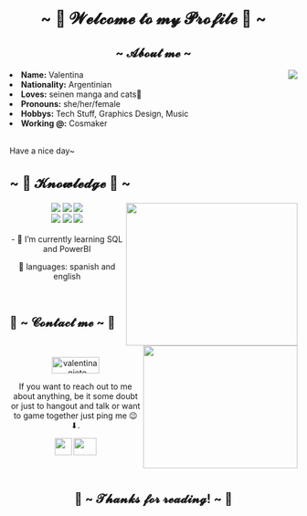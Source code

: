 <!DOCTYPE html>
<body>
<h1 align="center">~ 💖 𝓦𝓮𝓵𝓬𝓸𝓶𝓮 𝓽𝓸 𝓶𝔂 𝓟𝓻𝓸𝓯𝓲𝓵𝓮 💖 ~</h1>

<div>
    <h2 align="center">  ~ 𝓐𝓫𝓸𝓾𝓽 𝓶𝓮 ~  </h2>
    <img src="https://i.pinimg.com/originals/33/38/92/33389288179d89373a8a43ad48d9469b.gif" align="right">
    <li>
        <b>Name:</b> Valentina</li>
    <li>
        <b>Nationality:</b> Argentinian
    </li>
    <li>
        <b>Loves:</b> seinen manga and cats💞
    </li>
    <li>
        <b>Pronouns:</b> she/her/female
    </li>
    <li>
        <b>Hobbys:</b> Tech Stuff, Graphics Design, Music
    </li>
    <li>
        <b>Working @:</b> Cosmaker 
    </li>
    <br>
    <p>     Have a nice day~<br>
    </p>
</div>
<div>
    <h2 align="left" style="font-size: 24px">                  ~ 📇 𝓚𝓷𝓸𝔀𝓵𝓮𝓭𝓰𝓮 📇 ~</h2>
    <p>
        <img src="https://i.pinimg.com/originals/7c/04/09/7c0409d41423f1fafc0abe74c179a3e5.gif" width="300" height="250" align="right">
</div>
<div>
    <p align="center"><img src="https://img.shields.io/badge/adobe%20photoshop%20-%2331A8FF.svg?&style=for-the-badge&logo=adobe%20photoshop&logoColor=white"/> <img src="https://img.shields.io/badge/html5%20-%23E34F26.svg?&style=for-the-badge&logo=html5&logoColor=white"/> <img src="https://img.shields.io/badge/css3%20-%231572B6.svg?&style=for-the-badge&logo=css3&logoColor=white"/><br>
         <img src="https://img.shields.io/badge/node.js%20-%2343853D.svg?&style=for-the-badge&logo=node.js&logoColor=white"/> <img src="https://img.shields.io/badge/javascript%20-%23323330.svg?&style=for-the-badge&logo=javascript&logoColor=%23F7DF1E"/> <img src="https://img.shields.io/badge/git%20-%23F05033.svg?&style=for-the-badge&logo=git&logoColor=white"/> <br><br>
        - 🌱 I’m currently learning SQL and PowerBI
    <p align="center"> 🦆 languages: spanish and english </p>
    </p>
    <br>
    <h2>                   📝 ~ 𝓒𝓸𝓷𝓽𝓪𝓬𝓽 𝓶𝓮 ~ 📝</h2>
    <img src="https://i.pinimg.com/564x/45/da/f0/45daf09d1d4e374a30a9129a4d9472c5.jpg" align="right" width="270px" height="215px">
    <br>
    <p align="center"><a href="https://linkedin.com/in/valentina-nieto" target="blank"><img align="center" src="https://www.audienciaelectronica.net/wp-content/uploads/2018/11/linkedin-logo.png" alt="valentina-nieto" height="29" width="83" /></a></p>
    <p align="center">If you want to reach out to me about anything, be it some doubt or just to hangout and talk or want to game together just ping me 😉⬇. </p>
    <p align="center"><a href="https://steamcommunity.com/id/nobodynobodynobodynobodynobody/" target="_blank"><img src="https://upload.wikimedia.org/wikipedia/commons/thumb/8/83/Steam_icon_logo.svg/480px-Steam_icon_logo.svg.png" height="30" width="30"/></a> <a href="https://discord.gg/H2r4H4gw" target="_blank"><img src="https://raw.githubusercontent.com/rahuldkjain/github-profile-readme-generator/master/src/images/icons/Social/discord.svg" height="30" width="40"/></a></p>
   
    
</div>
<br>

<div>
        <h2 align="center">💖 ~ 𝓣𝓱𝓪𝓷𝓴𝓼 𝓯𝓸𝓻 𝓻𝓮𝓪𝓭𝓲𝓷𝓰! ~ 💖</h2>
    <div align="center">
    <img src="https://64.media.tumblr.com/fb11ae4ef9c4ac8cd25fb4158aa657ed/569e8485e3cd4b11-78/s400x600/20ea6c75f247ceb1e8dc349a8ffb8898120d86da.gifv" width="600" height="10" >
    
      
        
</div>
</div>
</body>
